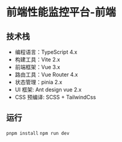 # 前端性能监控平台-前端

## 技术栈

-   编程语言：TypeScript 4.x
-   构建工具：Vite 2.x
-   前端框架：Vue 3.x
-   路由工具：Vue Router 4.x
-   状态管理：pinia 2.x
-   UI 框架: Ant design vue 2.x
-   CSS 预编译: SCSS + TailwindCss

## 运行

` pnpm install `
` npm run dev `